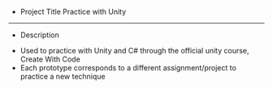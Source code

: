 * Project Title
Practice with Unity
-------------

* Description
- Used to practice with Unity and C# through the official unity course, Create With Code
- Each prototype corresponds to a different assignment/project to practice a new technique
